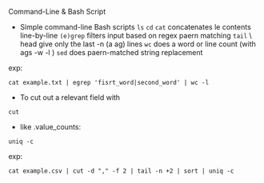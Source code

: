 Command-Line & Bash Script

- Simple command-line Bash scripts 
```ls```
```cd```
```cat``` concatenates le contents line-by-line
```(e)grep``` filters input based on regex paern matching
```tail``` \ head give only the last -n (a ag) lines
```wc``` does a word or line count (with ags -w -l )
```sed``` does paern-matched string replacement

exp:
```
cat example.txt | egrep 'fisrt_word|second_word' | wc -l
```

- To cut out a relevant field with
```
cut
```
- like .value_counts:
```
uniq -c
```

exp: 
```
cat example.csv | cut -d "," -f 2 | tail -n +2 | sort | uniq -c
```


